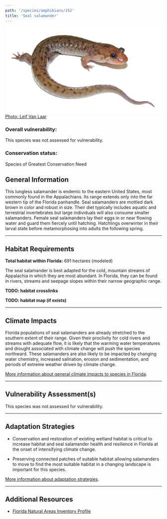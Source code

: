 ```yaml
---
path: '/species/amphibians/152'
title: 'Seal salamander'
---
```


<content-header icon="salamanders" title="Seal salamander" subtitle="Desmognathus monticola"></content-header>

<div id="TopSection">

<div class="header-photo"><img src="152.jpg" alt="Photo for Seal salamander"/>
<figcaption><a href="https://commons.wikimedia.org/w/index.php?curid=34354261" target="_blank" rel="noopener noreferrer">Photo: Leif Van Laar</a></figcaption></div>

<div>

### Overall vulnerability:

This species was not assessed for vulnerability.

### Conservation status:

Species of Greatest Conservation Need

</div>
</div>

## General Information

This lungless salamander is endemic to the eastern United States, most commonly found in the Appalachians.  Its range extends only into the far western tip of the Florida panhandle.  Seal salamanders are mottled dark brown in color and robust in size.  Their diet typically includes aquatic and terrestrial invertebrates but large individuals will also consume smaller salamanders.  Female seal salamanders lay their eggs in or near flowing water and guard them fiercely until hatching.  Hatchlings overwinter in their larval state before metamorphosing into adults the following spring.

<hr />

## Habitat Requirements

**Total habitat within Florida:** 691 hectares (modeled)

The seal salamander is best adapted for the cold, mountain streams of Appalachia in which they are most abundant.  In Florida, they can be found in rivers, streams and seepage slopes within their narrow geographic range.

**TODO: habitat crosslinks**

**TODO: habitat map (if exists)**

<hr />

## Climate Impacts

Florida populations of seal salamanders are already stretched to the southern extent of their range.  Given their proclivity for cold rivers and streams with adequate flow, it is likely that the warming water temperatures and drought associated with climate change will push the species northward.  These salamanders are also likely to be impacted by changing water chemistry, increased salination, erosion and sedimentation, and periods of extreme weather driven by climate change.

[More information about general climate impacts to species in Florida](/impacts/species).



<hr />

## Vulnerability Assessment(s)

This species was not assessed for vulnerability.

<hr />

## Adaptation Strategies

- Conservation and restoration of existing wetland habitat is critical to increase habitat and seal salamander health and resilience in Florida at the onset of intensifying climate change.

- Preserving connected patches of suitable habitat allowing salamanders to move to find the most suitable habitat in a changing landscape is important for this species.

[More information about adaptation strategies](/strategies).

<hr />


## Additional Resources

- [Florida Natural Areas Inventory Profile](http://www.fnai.org/FieldGuide/pdf/Desmognathus_monticola.pdf)
